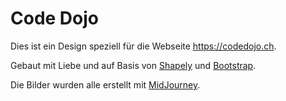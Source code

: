 # Code Dojo

Dies ist ein Design speziell für die Webseite https://codedojo.ch.

Gebaut mit Liebe und auf Basis von [Shapely](https://colorlib.com/wp/themes/shapely) und [Bootstrap](https://getbootstrap.com/).

Die Bilder wurden alle erstellt mit [MidJourney](https://www.midjourney.com/).

